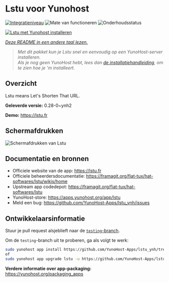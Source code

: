 <!--
NB: Deze README is automatisch gegenereerd door <https://github.com/YunoHost/apps/tree/master/tools/readme_generator>
Hij mag NIET handmatig aangepast worden.
-->

# Lstu voor Yunohost

[![Integratieniveau](https://apps.yunohost.org/badge/integration/lstu)](https://ci-apps.yunohost.org/ci/apps/lstu/)
![Mate van functioneren](https://apps.yunohost.org/badge/state/lstu)
![Onderhoudsstatus](https://apps.yunohost.org/badge/maintained/lstu)

[![Lstu met Yunohost installeren](https://install-app.yunohost.org/install-with-yunohost.svg)](https://install-app.yunohost.org/?app=lstu)

*[Deze README in een andere taal lezen.](./ALL_README.md)*

> *Met dit pakket kun je Lstu snel en eenvoudig op een YunoHost-server installeren.*  
> *Als je nog geen YunoHost hebt, lees dan [de installatiehandleiding](https://yunohost.org/install), om te zien hoe je 'm installeert.*

## Overzicht

Lstu means Let's Shorten That URL.


**Geleverde versie:** 0.28-0~ynh2

**Demo:** <https://lstu.fr>

## Schermafdrukken

![Schermafdrukken van Lstu](./doc/screenshots/LSTU_screenshot.png)

## Documentatie en bronnen

- Officiele website van de app: <https://lstu.fr>
- Officiele beheerdersdocumentatie: <https://framagit.org/fiat-tux/hat-softwares/lstu/wikis/home>
- Upstream app codedepot: <https://framagit.org/fiat-tux/hat-softwares/lstu>
- YunoHost-store: <https://apps.yunohost.org/app/lstu>
- Meld een bug: <https://github.com/YunoHost-Apps/lstu_ynh/issues>

## Ontwikkelaarsinformatie

Stuur je pull request alsjeblieft naar de [`testing`-branch](https://github.com/YunoHost-Apps/lstu_ynh/tree/testing).

Om de `testing`-branch uit te proberen, ga als volgt te werk:

```bash
sudo yunohost app install https://github.com/YunoHost-Apps/lstu_ynh/tree/testing --debug
of
sudo yunohost app upgrade lstu -u https://github.com/YunoHost-Apps/lstu_ynh/tree/testing --debug
```

**Verdere informatie over app-packaging:** <https://yunohost.org/packaging_apps>
